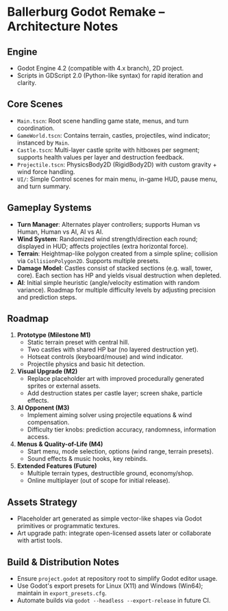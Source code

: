 # Ballerburg Godot Remake – Architecture Notes

## Engine
- Godot Engine 4.2 (compatible with 4.x branch), 2D project.
- Scripts in GDScript 2.0 (Python-like syntax) for rapid iteration and clarity.

## Core Scenes
- `Main.tscn`: Root scene handling game state, menus, and turn coordination.
- `GameWorld.tscn`: Contains terrain, castles, projectiles, wind indicator; instanced by `Main`.
- `Castle.tscn`: Multi-layer castle sprite with hitboxes per segment; supports health values per layer and destruction feedback.
- `Projectile.tscn`: PhysicsBody2D (RigidBody2D) with custom gravity + wind force handling.
- `UI/`: Simple Control scenes for main menu, in-game HUD, pause menu, and turn summary.

## Gameplay Systems
- **Turn Manager**: Alternates player controllers; supports Human vs Human, Human vs AI, AI vs AI.
- **Wind System**: Randomized wind strength/direction each round; displayed in HUD; affects projectiles (extra horizontal force).
- **Terrain**: Heightmap-like polygon created from a simple spline; collision via `CollisionPolygon2D`. Supports multiple presets.
- **Damage Model**: Castles consist of stacked sections (e.g. wall, tower, core). Each section has HP and yields visual destruction when depleted.
- **AI**: Initial simple heuristic (angle/velocity estimation with random variance). Roadmap for multiple difficulty levels by adjusting precision and prediction steps.

## Roadmap
1. **Prototype (Milestone M1)**
   - Static terrain preset with central hill.
   - Two castles with shared HP bar (no layered destruction yet).
   - Hotseat controls (keyboard/mouse) and wind indicator.
   - Projectile physics and basic hit detection.
2. **Visual Upgrade (M2)**
   - Replace placeholder art with improved procedurally generated sprites or external assets.
   - Add destruction states per castle layer; screen shake, particle effects.
3. **AI Opponent (M3)**
   - Implement aiming solver using projectile equations & wind compensation.
   - Difficulty tier knobs: prediction accuracy, randomness, information access.
4. **Menus & Quality-of-Life (M4)**
   - Start menu, mode selection, options (wind range, terrain presets).
   - Sound effects & music hooks, key rebinds.
5. **Extended Features (Future)**
   - Multiple terrain types, destructible ground, economy/shop.
   - Online multiplayer (out of scope for initial release).

## Assets Strategy
- Placeholder art generated as simple vector-like shapes via Godot primitives or programmatic textures.
- Art upgrade path: integrate open-licensed assets later or collaborate with artist tools.

## Build & Distribution Notes
- Ensure `project.godot` at repository root to simplify Godot editor usage.
- Use Godot's export presets for Linux (X11) and Windows (Win64); maintain in `export_presets.cfg`.
- Automate builds via `godot --headless --export-release` in future CI.

